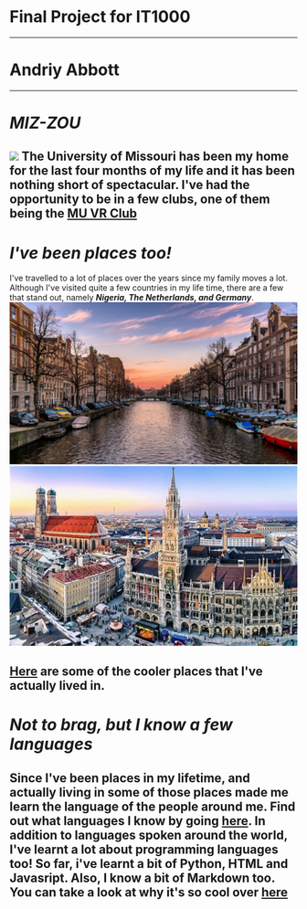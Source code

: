 #                                             Final Project for IT1000
---
# **Andriy Abbott**
---
# ***MIZ-ZOU***
![](https://upload.wikimedia.org/wikipedia/commons/a/af/Jesse_Hall_and_Columns.jpg)
The University of Missouri has been my home for the last four months of my life and it has been nothing short of spectacular.
I've had the opportunity to be in a few clubs, one of them being the [MU VR Club](https://missouri.campuslabs.com/engage/organization/university-of-missouri-virtual-reality)
---
# ***I've been places too!***
I've travelled to a lot of places over the years since my family moves a lot. Although I've visited quite a few countries in my life time, there are a few that stand out, namely ***Nigeria, The Netherlands, and Germany***. 
![](https://github.com/andriyabbott/Final-Project-IT1000/blob/master/Amsterdam.jpg)
![](https://github.com/andriyabbott/Final-Project-IT1000/blob/master/Munich.jpg)

[Here](https://github.com/andriyabbott/Final-Project-IT1000/blob/master/Places-before-Mizzou.md) are some of the cooler places that I've actually lived in.
---
# ***Not to brag, but I know a few languages***
Since I've been places in my lifetime, and actually living in some of those places made me learn the language of the people around me. Find out what languages I know by going [here](https://github.com/andriyabbott/Final-Project-IT1000/blob/master/Languages-I-know.md). In addition to languages spoken around the world, I've learnt a lot about programming languages too! So far, i've learnt a bit of Python, HTML and Javasript. Also, I know a bit of Markdown too. You can take a look at why it's so cool over [here](https://github.com/andriyabbott/Final-Project-IT1000/blob/master/MarkDown.md)
---
